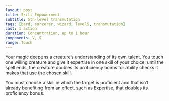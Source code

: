 ```yaml
---
layout: post
title: Skill Empowerment
subtitle: 5th-level transmutation
tags: [bard, sorcerer, wizard, level5, transmutation]
cast: 1 action
duration: Concentration, up to 1 hour
components: V, S
range: Touch
---
```

Your magic deepens a creature’s understanding of its own talent. You touch one willing creature and give it expertise in one skill of your choice; until the spell ends, the creature doubles its proficiency bonus for ability checks it makes that use the chosen skill.

You must choose a skill in which the target is proficient and that isn’t already benefiting from an effect, such as Expertise, that doubles its proficiency bonus.